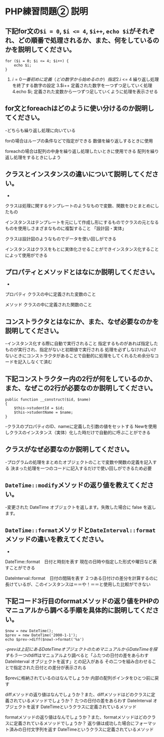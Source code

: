 # PHP練習問題② 説明

## 下記for文の`$i = 0`, `$i <= 4`, `$i++`, `echo $i`がそれぞれ、どの順番で処理されるか、また、何をしているのかを説明してください。

```
for ($i = 0; $i <= 4; $i++) {
    echo $i;
}
```

1. $i = 0
一番初めに定義（どの数字から始めるのか）指定
2.$i <= 4
繰り返し処理を終了する数字の設定
3.$i++
定義された数字を一つずつ足していく処理
4.echo $i;
定義された変数から一つずつ足していくように処理を表示させる

## for文とforeachはどのように使い分けるのか説明してください。
-どちらも繰り返し処理に向いている

forの場合はループの条件などで指定ができる
数値を繰り返しするときに使用

foreachの場合は配列の中身を繰り返し処理したいときに使用できる
配列を繰り返し処理をするときにしよう

## クラスとインスタンスの違いについて説明してください。
-
クラスは処理に関するテンプレートのようなもので変数、関数をひとまとめにしたもの

インスタンスはテンプレートを元にして作成し形にするものでクラスの元となるものを使用しさまざまなものに複製すること
「設計図・実体」

クラスは設計図のようなものでデータを使い回しができる

インスタンスはクラスをもとに実体化させることができインスタンス化することによって使用ができる


## プロパティとメソッドとはなにか説明してください。
-
プロパティ クラスの中に定義された変数のこと

メソッド クラスの中に定義された関数のこと

## コンストラクタとはなにか、また、なぜ必要なのかを説明してください。
-インスタンス化する際に自動で実行されること
指定するものがあれば指定したものが実行され、指定がないと初期値で実行される
処理を必ずしなければいけないときにコンストラクタがあることで自動的に処理をしてくれるため余分なコードを記入しなくて済む

## 下記コンストラクター内の2行が何をしているのか、また、なぜこの2行が必要なのか説明してください。
```
public function __construct($id, $name)
{
    $this->studentId = $id;
    $this->studentName = $name;
}
```

-クラスのプロパティのID、nameに定義した引数の値をセットする
Newを使用しクラスのインスタンス（実体）化した時だけで自動的に呼ぶことができる



## クラスがなぜ必要なのか説明してください。
-プログラムの処理をまとめたオブジェクトのことで変数や関数の定義を記入する
決まった処理を一つのコードに記入するだけで使い回しができるため必要

## `DateTime::modify`メソッドの返り値を教えてください。
-変更された DateTime オブジェクトを返します。失敗した場合に false を返します。

## `DateTime::format`メソッドと`DateInterval::format`メソッドの違いを教えてください。
-
DateTime::format　日付と時刻を表す
現在の日時や指定した形式や曜日など表すことができる

DateInterval::format　日付の間隔を表す
２つある日付けの差分を計算するのに長けているが、このインスタンスは＝＝や！＝＝と使用した比較ができない

## 下記コード3行目のformatメソッドの返り値をPHPのマニュアルから調べる手順を具体的に説明してください。
```
$now = new DateTime();
$prev = new DateTime('2000-1-1');
echo $prev->diff($now)->format('%a')
```

-$prevは上記にあるDateTimeオブジェクトのためマニュアルからDateTimeを探す
もう一つの$diffはマニュアルより調べると「ふたつの日付の差をあらわす DateInterval オブジェクトを返す」との記入がある
その二つを組み合わせることで指定された日付との差分が表示される




$prevに格納されているのはなんでしょうか
内部の配列ポインタをひとつ前に戻す

diffメソッドの返り値はなんでしょうか？また、diffメソッドはどのクラスに定義されているメソッドでしょうか？
たつの日付の差をあらわす DateInterval オブジェクトを返す
DateTimeというクラスに定義されているメソッド

formatメソッドの返り値はなんでしょうか？また、formatメソッドはどのクラスに定義されているメソッドでしょうか？
返り値は成功した場合にフォーマット済みの日付文字列を返す
DateTimeというクラスに定義されているメソッド

